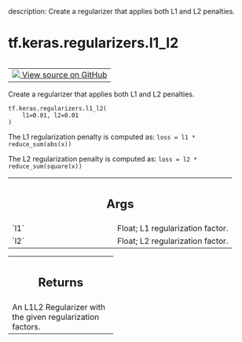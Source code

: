 description: Create a regularizer that applies both L1 and L2 penalties.

<div itemscope itemtype="http://developers.google.com/ReferenceObject">
<meta itemprop="name" content="tf.keras.regularizers.l1_l2" />
<meta itemprop="path" content="Stable" />
</div>

# tf.keras.regularizers.l1_l2

<!-- Insert buttons and diff -->

<table class="tfo-notebook-buttons tfo-api nocontent" align="left">
<td>
  <a target="_blank" href="https://github.com/keras-team/keras/tree/v2.15.0/keras/regularizers.py#L395-L412">
    <img src="https://www.tensorflow.org/images/GitHub-Mark-32px.png" />
    View source on GitHub
  </a>
</td>
</table>



Create a regularizer that applies both L1 and L2 penalties.


<pre class="devsite-click-to-copy prettyprint lang-py tfo-signature-link">
<code>tf.keras.regularizers.l1_l2(
    l1=0.01, l2=0.01
)
</code></pre>



<!-- Placeholder for "Used in" -->

The L1 regularization penalty is computed as:
`loss = l1 * reduce_sum(abs(x))`

The L2 regularization penalty is computed as:
`loss = l2 * reduce_sum(square(x))`

<!-- Tabular view -->
 <table class="responsive fixed orange">
<colgroup><col width="214px"><col></colgroup>
<tr><th colspan="2"><h2 class="add-link">Args</h2></th></tr>

<tr>
<td>
`l1`<a id="l1"></a>
</td>
<td>
Float; L1 regularization factor.
</td>
</tr><tr>
<td>
`l2`<a id="l2"></a>
</td>
<td>
Float; L2 regularization factor.
</td>
</tr>
</table>



<!-- Tabular view -->
 <table class="responsive fixed orange">
<colgroup><col width="214px"><col></colgroup>
<tr><th colspan="2"><h2 class="add-link">Returns</h2></th></tr>
<tr class="alt">
<td colspan="2">
An L1L2 Regularizer with the given regularization factors.
</td>
</tr>

</table>


